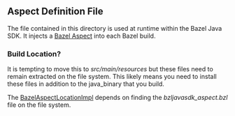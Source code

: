 ## Aspect Definition File

The file contained in this directory is used at runtime within the Bazel Java SDK.
It injects a [Bazel Aspect](https://docs.bazel.build/versions/master/skylark/aspects.html) into each Bazel build.

### Build Location?

It is tempting to move this to *src/main/resources* but these files need to remain extracted on the file system.
This likely means you need to install these files in addition to the java_binary that you build.

The [BazelAspectLocationImpl](../src/main/java/com/salesforce/bazel/eclipse/config/BazelAspectLocationImpl.java#L96)
  depends on finding the *bzljavasdk_aspect.bzl* file on the file system.

